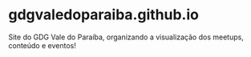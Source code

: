 gdgvaledoparaiba.github.io
==========================

Site do GDG Vale do Paraíba, organizando a visualização dos meetups, conteúdo e eventos!
